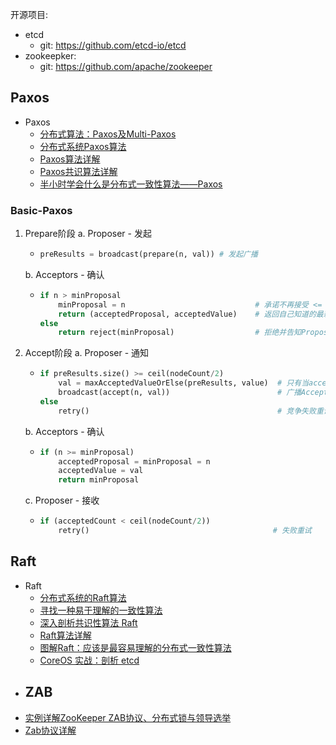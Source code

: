开源项目:
- etcd
  - git: https://github.com/etcd-io/etcd
- zookeepker:
  - git: https://github.com/apache/zookeeper

## Paxos

- Paxos
    - [分布式算法：Paxos及Multi-Paxos](https://zhuanlan.zhihu.com/p/341122718)
    - [分布式系统Paxos算法](https://www.jdon.com/artichect/paxos.html)
    - [Paxos算法详解](https://zhuanlan.zhihu.com/p/31780743)
    - [Paxos共识算法详解](https://segmentfault.com/a/1190000018844326)
    - [半小时学会什么是分布式一致性算法——Paxos](https://blog.csdn.net/westbrookliu/article/details/99713365)


### Basic-Paxos
1. Prepare阶段
    a. Proposer - 发起 
    -   ```py
        preResults = broadcast(prepare(n, val)) # 发起广播
        ```
    b. Acceptors - 确认
    -   ```py
        if n > minProposal
            minProposal = n                             # 承诺不再接受 <= n 的提议
            return (acceptedProposal, acceptedValue)    # 返回自己知道的最新值
        else 
            return reject(minProposal)                  # 拒绝并告知Proposar最近的proposal
        ```
2. Accept阶段
    a. Proposer - 通知
    -   ```py
        if preResults.size() >= ceil(nodeCount/2)
            val = maxAcceptedValueOrElse(preResults, value)  # 只有当acceptor返回的
            broadcast(accept(n, val))                        # 广播Accept消息
        else 
            retry()                                          # 竞争失败重试
        ```
    b. Acceptors - 确认
    -   ```py
        if (n >= minProposal)
            acceptedProposal = minProposal = n
            acceptedValue = val
            return minProposal
        ```
    c. Proposer - 接收
    -   ```py
        if (acceptedCount < ceil(nodeCount/2))
            retry()                                         # 失败重试
        ```

## Raft

- Raft
    - [分布式系统的Raft算法](https://www.jdon.com/artichect/raft.html)
    - [寻找一种易于理解的一致性算法](https://github.com/maemual/raft-zh_cn/blob/master/raft-zh_cn.md)
    - [深入剖析共识性算法 Raft](https://mp.weixin.qq.com/s/GhI7RYBdsrqlkU9o9CLEAg)
    - [Raft算法详解](https://zhuanlan.zhihu.com/p/32052223)
    - [图解Raft：应该是最容易理解的分布式一致性算法](https://www.jianshu.com/p/5b25b019eebb)
    - [CoreOS 实战：剖析 etcd](https://www.infoq.cn/article/coreos-analyse-etcd/)
- ZAB
    - 
- [实例详解ZooKeeper ZAB协议、分布式锁与领导选举](https://dbaplus.cn/news-141-1875-1.html)
- [Zab协议详解](https://blog.csdn.net/liuchang19950703/article/details/111406622)